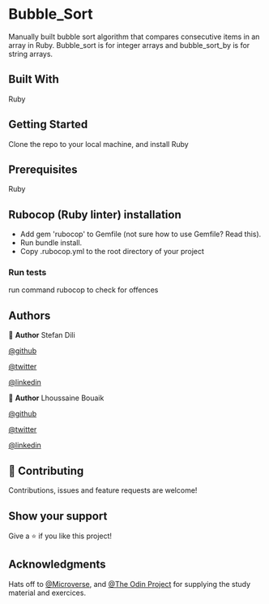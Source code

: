 # Bubble_Sort

Manually built bubble sort algorithm that compares consecutive items in an array in Ruby. 
Bubble_sort is for integer arrays and bubble_sort_by is for string arrays.

## Built With

Ruby

## Getting Started

Clone the repo to your local machine, and install Ruby

## Prerequisites

Ruby

## Rubocop (Ruby linter) installation
- Add gem 'rubocop' to Gemfile (not sure how to use Gemfile? Read this).
- Run bundle install.
- Copy .rubocop.yml to the root directory of your project

### Run tests

run command rubocop to check for offences



## Authors

👤 **Author**
Stefan Dili

[@github](https://github.com/dili021)

[@twitter](https://twitter.com/dilistefan)

[@linkedin](https://linkedin.com/in/stefan-dili)

👤 **Author**
Lhoussaine Bouaik

[@github](https://github.com/bouaik )

[@twitter](https://twitter.com/LhoussaineBoua1 )

[@linkedin](https://www.linkedin.com/in/lhoussaine-bouaik-06858419a/)

## 🤝 Contributing

Contributions, issues and feature requests are welcome!

## Show your support

Give a ⭐️ if you like this project!

## Acknowledgments

Hats off to [@Microverse](https://microverse.org), and [@The Odin Project](https://www.theodinproject.com) for supplying the study material and exercices.

